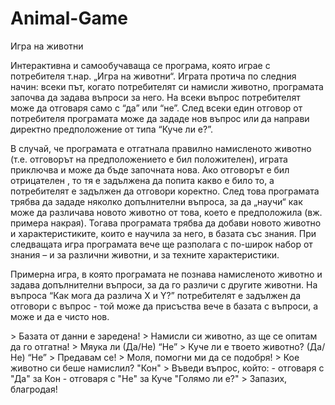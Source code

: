 # Animal-Game
Игра на животни

Интерактивна и самообучаваща се програма, която играе с потребителя т.нар. „Игра на животни“. Играта протича по следния начин: всеки път, когато потребителят си намисли животно, програмата започва да задава въпроси за него. На всеки въпрос потребителят може да отговаря само с “да” или “не”. След всеки един отговор от потребителя програмата може да зададе нов въпрос или да направи директно предположение от типа “Куче ли е?”.

В случай, че програмата е отгатнала правилно намисленото животно (т.е. отговорът на предположението е бил положителен), играта приключва и може да бъде започната нова. Ако отговорът е бил отрицателен , то тя е задължена да попита какво е било то, а потребителят е задължен да отговори коректно. След това програмата трябва да зададе няколко допълнителни въпроса, за да „научи“ как може да различава новото животно от това, което е предположила (вж. примера накрая). Тогава програмата трябва да добави новото животно и характеристиките, които е научила за него, в базата със знания. При следващата игра програмата вече ще разполага с по-широк набор от знания – и за различни животни, и за техните характеристики.

Примерна игра, в която програмата не познава намисленото животно и задава допълнителни въпроси, за да го различи с другите животни. На въпроса “Как мога да различа X и Y?” потребителят е задължен да отговори с въпрос - той може да присъства вече в базата с въпроси, а може и да е чисто нов.

\> Базата от данни е заредена!
\> Намисли си животно, аз ще се опитам да го отгатна!
\> Мяука ли (Да/Не)
“Не”
\> Куче ли е твоето животно? (Да/Не)
“Не”
\> Предавам се!
\> Моля, помогни ми да се подобря!
\> Кое животно си беше намислил?
"Кон"
\> Въведи въпрос, който:
\- отговаря с "Да" за Кон
\- отговаря с "Не" за Куче
"Голямо ли е?"
\> Запазих, благродая!
